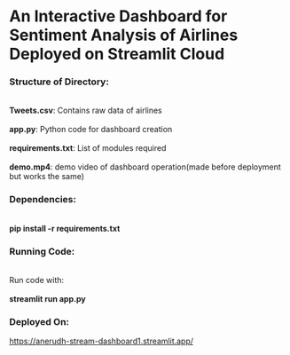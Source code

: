 # An Interactive Dashboard for Sentiment Analysis of Airlines Deployed on Streamlit Cloud

### Structure of Directory:

<br>**Tweets.csv**: Contains raw data of airlines</br>
<br>**app.py**: Python code for dashboard creation</br>
<br>**requirements.txt**: List of modules required</br>
<br>**demo.mp4**: demo video of dashboard operation(made before deployment but works the same)</br>

### Dependencies:

<br>**pip install -r requirements.txt**</br>

### Running Code:
<br>Run code with:</br> 
<br>**streamlit run app.py**</br>

### Deployed On:
https://anerudh-stream-dashboard1.streamlit.app/
